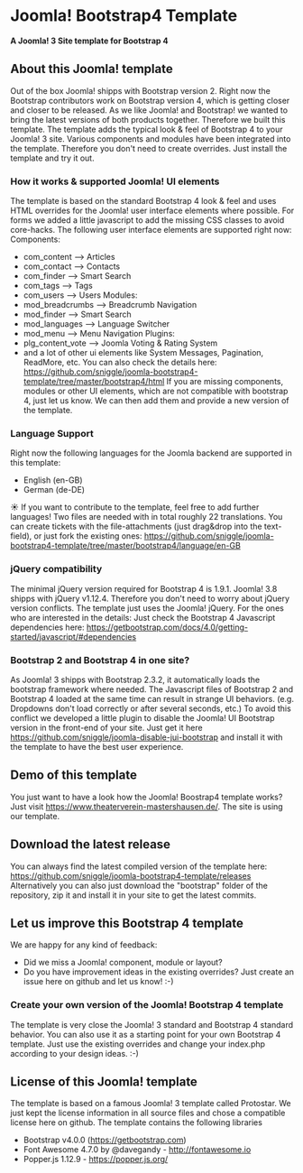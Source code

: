 # Joomla! Bootstrap4 Template
**A Joomla! 3 Site template for Bootstrap 4**
 
## About this Joomla! template
Out of the box Joomla! shipps with Bootstrap version 2.
Right now the Bootstrap contributors work on Bootstrap version 4, which is getting closer and closer to be released.
As we like Joomla! and Bootstrap! we wanted to bring the latest versions of both products together.
Therefore we built this template.
The template adds the typical look & feel of Bootstrap 4 to your Joomla! 3 site.
Various components and modules have been integrated into the template. Therefore you don't need to create overrides.
Just install the template and try it out.

### How it works & supported Joomla! UI elements
The template is based on the standard Bootstrap 4 look & feel and uses HTML overrides for the Joomla! user interface elements where possible. For forms we added a little javascript to add the missing CSS classes to avoid core-hacks.
The following user interface elements are supported right now:
Components:
* com_content --> Articles
* com_contact --> Contacts
* com_finder --> Smart Search
* com_tags --> Tags
* com_users --> Users
Modules:
* mod_breadcrumbs --> Breadcrumb Navigation
* mod_finder --> Smart Search
* mod_languages --> Language Switcher
* mod_menu --> Menu Navigation
Plugins:
* plg_content_vote --> Joomla Voting & Rating System
* and a lot of other ui elements like System Messages, Pagination, ReadMore, etc.
You can also check the details here: https://github.com/sniggle/joomla-bootstrap4-template/tree/master/bootstrap4/html
If you are missing components, modules or other UI elements, which are not compatible with bootstrap 4, just let us know. We can then add them and provide a new version of the template.

### Language Support
Right now the following languages for the Joomla backend are supported in this template:
* English (en-GB)
* German (de-DE)

:sunny: If you want to contribute to the template, feel free to add further languages! Two files are needed with in total roughly 22 translations. You can create tickets with the file-attachments (just drag&drop into the text-field), or just fork the existing ones: https://github.com/sniggle/joomla-bootstrap4-template/tree/master/bootstrap4/language/en-GB

### jQuery compatibility
The minimal jQuery version required for Bootstrap 4 is 1.9.1. Joomla! 3.8 shipps with jQuery v1.12.4. Therefore you don't need to worry about jQuery version conflicts. The template just uses the Joomla! jQuery. For the ones who are interested in the details: Just check the Bootstrap 4 Javascript dependencies here: https://getbootstrap.com/docs/4.0/getting-started/javascript/#dependencies 

### Bootstrap 2 and Bootstrap 4 in one site?
As Joomla! 3 shipps with Bootstrap 2.3.2, it automatically loads the bootstrap framework where needed. The Javascript files of Bootstrap 2 and Bootstrap 4 loaded at the same time can result in strange UI behaviors. (e.g. Dropdowns don't load correctly or after several seconds, etc.)
To avoid this conflict we developed a little plugin to disable the Joomla! UI Bootstrap version in the front-end of your site. Just get it here https://github.com/sniggle/joomla-disable-jui-bootstrap and install it with the template to have the best user experience. 

## Demo of this template
You just want to have a look how the Joomla! Boostrap4 template works?
Just visit https://www.theaterverein-mastershausen.de/. The site is using our template.

## Download the latest release
You can always find the latest compiled version of the template here: https://github.com/sniggle/joomla-bootstrap4-template/releases
Alternatively you can also just download the "bootstrap" folder of the repository, zip it and install it in your site to get the latest commits.

## Let us improve this Bootstrap 4 template
We are happy for any kind of feedback:
* Did we miss a Joomla! component, module or layout?
* Do you have improvement ideas in the existing overrides?
Just create an issue here on github and let us know! :-)

### Create your own version of the Joomla! Bootstrap 4 template
The template is very close the Joomla! 3 standard and Bootstrap 4 standard behavior. You can also use it as a starting point for your own Bootstrap 4 template. Just use the existing overrides and change your index.php according to your design ideas. :-)

## License of this Joomla! template
The template is based on a famous Joomla! 3 template called Protostar.
We just kept the license information in all source files and chose a compatible license here on github.
The template contains the following libraries
* Bootstrap v4.0.0 (https://getbootstrap.com)
* Font Awesome 4.7.0 by @davegandy - http://fontawesome.io
* Popper.js 1.12.9 - https://popper.js.org/



